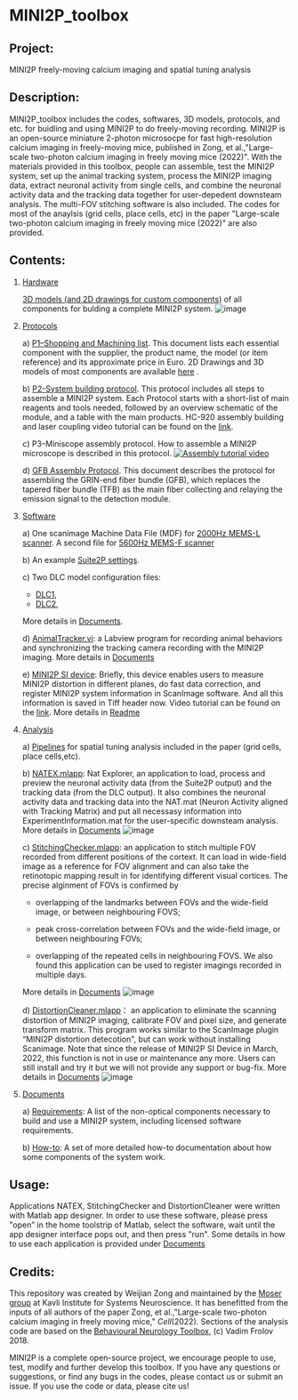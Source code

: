 # MINI2P_toolbox 
 
## Project:

MINI2P freely-moving calcium imaging and spatial tuning analysis

## Description: 

MINI2P_toolbox includes the codes, softwares, 3D models, protocols, and etc. for buidling and using MINI2P to do freely-moving recording. MINI2P is an open-source miniature 2-photon microsocpe for fast high-resolution calcium imaging in freely-moving mice, published in Zong, et al.,"Large-scale two-photon calcium imaging in freely moving mice (2022)". With the materials provided in this toolbox, people can assemble, test the MINI2P system, set up the animal tracking system, process the MINI2P imaging data, extract neuronal activity from single cells, and combine the neuronal activity data and the tracking data together for user-depedent downsteam analysis. The multi-FOV stitching software is also included. The codes for most of the anaylsis (grid cells, place cells, etc) in the paper "Large-scale two-photon calcium imaging in freely moving mice (2022)" are also provided.

## Contents: 

1) [Hardware](Hardware)

      [3D models (and 2D drawings for custom components)](Hardware) of all components for bulding a complete MINI2P system.
![image](https://user-images.githubusercontent.com/43905023/127703645-a6ea03ea-c1aa-4eaa-a9fd-1e6e75a082ed.png)

2) [Protocols](Protocols)

    a) [P1–Shopping and Machining list](https://github.com/kavli-ntnu/MINI2P_toolbox/blob/main/Protocols/P1%20-%20Shopping%20%20Machining%20List%20.pdf). This document lists each essential component with the supplier, the product name, the model (or item reference) and its approximate price in Euro. 2D Drawings and 3D models of most components are available [here](https://github.com/kavli-ntnu/MINI2P_toolbox/tree/main/Hardware) .

    b) [P2-System building protocol](https://github.com/kavli-ntnu/MINI2P_toolbox/blob/main/Protocols/P2%20-%20System%20building%20protocol%20.pdf). This protocol includes all steps to assemble a MINI2P system. Each Protocol starts with a short-list of main reagents and tools needed, followed by an overview schematic of the module, and  a table with the main products.
       HC-920 assembly building and laser coupling video tutorial can be found on the [link](https://www.youtube.com/watch?v=HjAtoPbDu8E).    

    c) P3–Miniscope assembly protocol. How to assemble a MINI2P microscope is described in this protocol.
[![Assembly tutorial video](http://img.youtube.com/vi/2B0UnX2e5S8/1.jpg)](http://www.youtube.com/watch?v=2B0UnX2e5S8 "Assembly tutorial video")

    d) [GFB Assembly Protocol](https://github.com/kavli-ntnu/MINI2P_toolbox/blob/main/Protocols/GFB%20Assembly%20Protocol%20.pdf). This document describes the protocol for assembling the GRIN-end fiber bundle (GFB), which replaces the tapered fiber bundle (TFB) as the main fiber collecting and relaying the emission signal to the detection module. 
   

4) [Software](Software) 
      
      a) One scanimage Machine Data File (MDF) for [2000Hz MEMS-L scanner](Software/SI%20settings/Machine_Data_File_2000Hz.m). A second file for [5600Hz MEMS-F scanner](https://github.com/kavli-ntnu/MINI2P_toolbox/blob/main/Software/SI%20settings/Machine_Data_File_5600Hz.m)
      
      b) An example [Suite2P settings](Software/Suite2P%20options/GCaMP6S_P2_C1_7.25Hz_MEC.npy).
      
      c) Two DLC model configuration files:
      * [DLC1](Software/DLC%20model%20options/DLC1.yaml),
      * [DLC2](Software/DLC%20model%20options/DLC2.yaml),
      
      More details in [Documents](Documents/DeepLabCut-trained-Models.md).
      
      d) [AnimalTracker.vi](Software/AnimalTracker): a Labview program for recording animal behaviors and synchronizing the tracking camera recording with the MINI2P imaging. More details in [Documents](Documents/AnimalTracker.vi.md)
      
      e) [MINI2P SI device](https://github.com/kavli-ntnu/MINI2P_toolbox/tree/main/Software/MINI2P%20SI%20Device): Briefly, this device enables users to measure MINI2P distortion in different planes, do fast data correction, and register MINI2P system information in ScanImage software. And all this information is saved in Tiff header now.  Video tutorial can be found on the [link](https://youtu.be/DlftmRX5ty0).  More details in [Readme](https://github.com/kavli-ntnu/MINI2P_toolbox/blob/main/Software/MINI2P%20SI%20Device/Readme_20220322.docx)

5) [Analysis](Analysis)

      a) [Pipelines](/Analysis/Pipeline) for spatial tuning analysis included in the paper (grid cells, place cells,etc).

      b) [NATEX.mlapp](/Analysis/Applications/NATEX): Nat Explorer, an application to load, process and preview the neuronal activity data (from the Suite2P output) and the tracking data (from the DLC output). It also combines the neuronal activity data and tracking data into the NAT.mat (Neuron Activity aligned with Tracking Matrix) and put all necessasy information into ExperimentInformation.mat for the user-specific downsteam analysis. More details in [Documents](Documents/NATEX.mlapp.md) 
      ![image](https://github.com/kavli-ntnu/MINI2P_toolbox/blob/main/Analysis/Applications/NATEX/pic/NATEX%20operation_speedup.gif)

      c) [StitchingChecker.mlapp](Analysis/Applications/StitchingChecker): an application to stitch multiple FOV recorded from different positions of the cortext. It can load in wide-field image as a reference for FOV alignment and can also take the retinotopic mapping result in for identifying different visual cortices. The precise alginment of FOVs is confirmed by 
      
      * overlapping of the landmarks between FOVs and the wide-field image, or between neighbouring FOVS; 
        
      * peak cross-correlation between FOVs and the wide-field image, or between neighbouring FOVs;
        
      * overlapping of the repeated cells in neighbouring FOVS. We also found this application can be used to register imagings recorded in multiple days. 
          
      More details in [Documents](https://github.com/kavli-ntnu/MINI2P_toolbox/blob/main/Documents/StitchingChecker.mlapp.md)
     ![image](Analysis/Applications/StitchingChecker/StitchingChecker%20operation_overview.gif)

     d) [DistortionCleaner.mlapp](Analysis/Applications/DistortionCleaner)： an application to eliminate the scanning distortion of MINI2P imaging, calibrate FOV and pixel size, and generate transform matrix. This program works similar to the ScanImage plugin “MINI2P distortion detecotion", but can work without installing Scanimage. Note that since the release of MINI2P SI Device in March, 2022, this function is not in use or maintenance any more. Users can still install and try it but we will not provide any support or bug-fix. More details in [Documents](Documents/DistortionCleaner.mlapp.md)
     ![image](https://user-images.githubusercontent.com/43905023/127650948-b8ef7cc8-8c40-49b2-b374-dba90cc2844a.png)

6) [Documents](Documents)

    a) [Requirements](Documents/requirements.md): A list of the non-optical components necessary to build and use a MINI2P system, including licensed software requirements. 
    
    b) [How-to](Documents/readme.md): A set of more detailed how-to documentation about how some components of the system work. 



   
## Usage:

  Applications NATEX, StitchingChecker and DistortionCleaner were written with Matlab app designer. In order to use these software, please press "open” in the home toolstrip of Matlab, select the software, wait until the app designer interface pops out, and then press "run". Some details in how to use each application is provided under [Documents](Documents/readme.md)


## Credits: 

This repository was created by Weijian Zong and maintained by the [Moser group](https://www.ntnu.edu/kavli/moser-group#/view/about) at Kavli Institute for Systems Neuroscience. It has benefitted from the inputs of all authors of the paper Zong, et al.,"Large-scale two-photon calcium imaging in freely moving mice," _Cell_(2022). Sections of the analysis code are based on the [Behavioural Neurology Toolbox](https://bitbucket.org/cnc-ntnu/bnt), (c) Vadim Frolov 2018.

MINI2P is a complete open-source project, we encourage people to use, test, modify and further develop this toolbox. If you have any questions or suggestions, or find any bugs in the codes, please contact us or submit an issue. If you use the code or data, please cite us!
